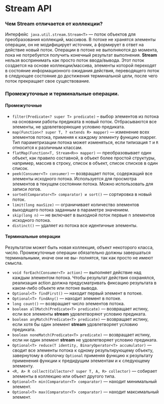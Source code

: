 # Stream API

### Чем Stream отличается от коллекции?
Интерфейс` java.util.stream.Stream<T>` — поток объектов для преобразования коллекций, массивов. В потоке не хранятся элементы операции, он не модифицирует источник, а формирует в ответ на действие новый поток. Операции в потоке не выполняются до момента, пока не потребуется получить конечный результат выполнения. **Stream** нельзя воспринимать как просто поток ввода/вывода. Этот поток создается на основе коллекции/массива, элементы которой переходят в состояние информационного ожидания действия, переводящего поток в следующее состояние до достижения терминальной цели, после чего поток прекращает свое существование.

### Промежуточные и терминальные операции.
#### Промежуточные
- `filter(Predicate<? super T> predicate)` – выбор элементов из потока на основании работы предиката в новый поток. Отбрасываются все элементы, не удовлетворяющие условию предиката.
- `map(Function<? super T, ? extends R> mapper)` — изменение всех элементов потока, применяя к каждому элементу функцию mapper. Тип параметризации потока может изменяться, если типизация `T` и `R` относится к различным классам.
- `flatMap(Function<T, Stream<R>> mapper)` — преобразовывает один объект, как правило составной, в объект более простой структуры, например, массив в строку, список в объект, список списков в один список.
- `peek(Consumer<T> consumer)` — возвращает поток, содержащий все элементы исходного потока. Используется для просмотра элементов в текущем состоянии потока. Можно использовать для записи логов.
- `sorted(Comparator<T> comparator) и sort()` — сортировка в новый поток.
- `limit(long maxSize)` — ограничивает количество элементов выходящего потока заданным в параметре значением.
- `skip(long n)` — не включает в выходной поток первые n элементов исходного потока.
- `distinct()` — удаляет из потока все идентичные элементы.

#### Терминальные операции
Результатом может быть новая коллекция, объект некоторого класса, число. Промежуточные операции обязательно должны завершаться терминальными, иначе они не вы- полнятся, так как просто не имеют смысла.
- `void forEach(Consumer<T> action)` — выполняет действие над каждым элементом потока. Чтобы результат действия сохранялся, реализация action должна предусматривать фиксацию результата в каком-либо объекте или потоке вывода.
- `Optional<T> findFirst()` — находит первый элемент в потоке.
- `Optional<T> findAny()` — находит элемент в потоке.
- `long count()` — возвращает число элементов потока.
- `boolean allMatch(Predicate<T> predicate)` — возвращает истину, если все элементы **stream** удовлетворяют условию предиката.
- `boolean anyMatch(Predicate<T> predicate)` — возвращает истину, если хотя бы один элемент **stream** удовлетворяет условию предиката.
- `boolean noneMatch(Predicate<T> predicate)` — возвращает истину, если ни один элемент **stream** не удовлетворяет условию предиката.
- `Optional<T> reduce(T identity, BinaryOperator<T> accumulator)` — сводит все элементы потока к одному результирующему объекту, завернутому в оболочку `Optional` применяя функцию к результату применения функции к предидущим элементам и к следующему элементу.
- `<R, A> R collect(Collector<? super T, A, R> collector)` — собирает элементы в коллекцию или объект другого типа.
- `Optional<T> min(Comparator<T> comparator)` — находит минимальный элемент.
- `Optional<T> max(Comparator<T> comparator)` — находит максимальный элемент.